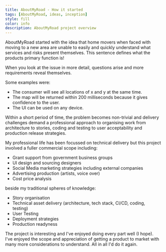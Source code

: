 ```yaml
---
title: AboutMyRoad - How it started
tags: [AboutMyRoad, ideas, inception]
style: fill
color: info
description: AboutMyRoad project overview
---
```


AboutMyRoad started with the idea that home movers when faced with moving to a new area are unable to easily and quickly understand what services and risks present themselves. This sentence defines what the products primary function is!

When you look at the issue in more detail, questions arise and more requirements reveal themselves.

Some examples were:

 * The consumer will see all locations of x and y at the same time.
 * The map will be returned within 200 milliseconds because it gives confidence to the user.
 * The UI can be used on any device.

Within a short period of time, the problem becomes non-trivial and delivery challenges demand a professional approach to organising work from architecture to stories, coding and testing to user acceptability and production release strategies.

My professional life has been focussed on technical delivery but this project involved a fuller commercial scope including:

 * Grant support from government business groups
 * UI design and sourcing designers
 * Social Media marketing strategies including external companies
 * Advertising production (artists, voice over)
 * Cost price analysis
 
 beside my traditional spheres of knowledge:

 * Story organisation
 * Technical asset delivery (architecture, tech stack, CI/CD, coding, testing)
 * User Testing
 * Deployment strategies
 * Production readyness

The project is interesting and I've enjoyed doing every part well (I hope). I've enjoyed the scope and appreciation of getting a product to market with many more considerations to understand. All in all I'd do it again.
 


